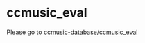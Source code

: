# ccmusic_eval
Please go to [ccmusic-database/ccmusic_eval](https://github.com/ccmusic-database/ccmusic_eval)